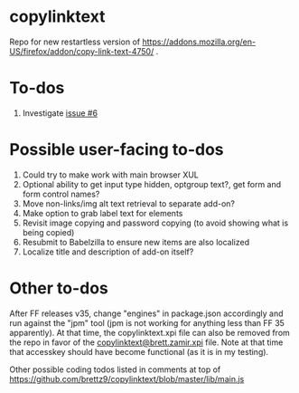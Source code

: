# copylinktext

Repo for new restartless version of https://addons.mozilla.org/en-US/firefox/addon/copy-link-text-4750/ .

# To-dos
1. Investigate [issue #6](https://github.com/brettz9/copylinktext/issues/6)

# Possible user-facing to-dos
1. Could try to make work with main browser XUL
2. Optional ability to get input type hidden, optgroup text?, get form and form control names?
3. Move non-links/img alt text retrieval to separate add-on?
4. Make option to grab label text for elements
5. Revisit image copying and password copying (to avoid showing what is being copied)
6. Resubmit to Babelzilla to ensure new items are also localized
7. Localize title and description of add-on itself?

# Other to-dos

After FF releases v35, change "engines" in package.json accordingly and run against the "jpm" tool (jpm is not working for anything less than FF 35 apparently). At that time, the copylinktext.xpi file can also be removed from the repo in favor of the copylinktext@brett.zamir.xpi file. Note at that time that accesskey should have become functional (as it is in my testing).

Other possible coding todos listed in comments at top of https://github.com/brettz9/copylinktext/blob/master/lib/main.js
